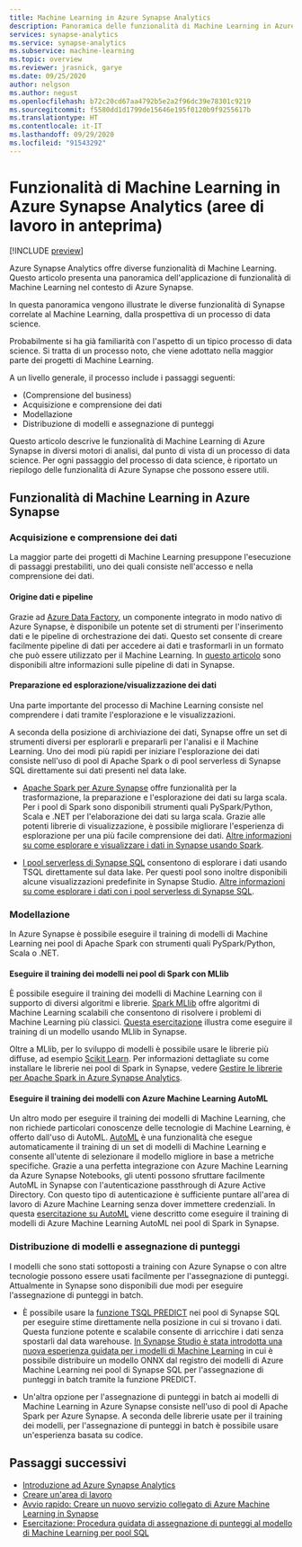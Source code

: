 ```yaml
---
title: Machine Learning in Azure Synapse Analytics
description: Panoramica delle funzionalità di Machine Learning in Azure Synapse Analytics.
services: synapse-analytics
ms.service: synapse-analytics
ms.subservice: machine-learning
ms.topic: overview
ms.reviewer: jrasnick, garye
ms.date: 09/25/2020
author: nelgson
ms.author: negust
ms.openlocfilehash: b72c20cd67aa4792b5e2a2f96dc39e78301c9219
ms.sourcegitcommit: f5580dd1d1799de15646e195f0120b9f9255617b
ms.translationtype: HT
ms.contentlocale: it-IT
ms.lasthandoff: 09/29/2020
ms.locfileid: "91543292"
---
```

# <a name="machine-learning-capabilities-in-azure-synapse-analytics-workspaces-preview"></a>Funzionalità di Machine Learning in Azure Synapse Analytics (aree di lavoro in anteprima)

[!INCLUDE [preview](../includes/note-preview.md)]

Azure Synapse Analytics offre diverse funzionalità di Machine Learning. Questo articolo presenta una panoramica dell'applicazione di funzionalità di Machine Learning nel contesto di Azure Synapse.

In questa panoramica vengono illustrate le diverse funzionalità di Synapse correlate al Machine Learning, dalla prospettiva di un processo di data science.

Probabilmente si ha già familiarità con l'aspetto di un tipico processo di data science. Si tratta di un processo noto, che viene adottato nella maggior parte dei progetti di Machine Learning.

A un livello generale, il processo include i passaggi seguenti:
* (Comprensione del business)
* Acquisizione e comprensione dei dati
* Modellazione
* Distribuzione di modelli e assegnazione di punteggi

Questo articolo descrive le funzionalità di Machine Learning di Azure Synapse in diversi motori di analisi, dal punto di vista di un processo di data science. Per ogni passaggio del processo di data science, è riportato un riepilogo delle funzionalità di Azure Synapse che possono essere utili.

## <a name="azure-synapse-machine-learning-capabilities"></a>Funzionalità di Machine Learning in Azure Synapse

### <a name="data-acquisition-and-understanding"></a>Acquisizione e comprensione dei dati

La maggior parte dei progetti di Machine Learning presuppone l'esecuzione di passaggi prestabiliti, uno dei quali consiste nell'accesso e nella comprensione dei dati.

#### <a name="data-source-and-pipelines"></a>Origine dati e pipeline

Grazie ad [Azure Data Factory](/azure/data-factory/introduction), un componente integrato in modo nativo di Azure Synapse, è disponibile un potente set di strumenti per l'inserimento dati e le pipeline di orchestrazione dei dati. Questo set consente di creare facilmente pipeline di dati per accedere ai dati e trasformarli in un formato che può essere utilizzato per il Machine Learning. In [questo articolo](/azure/data-factory/concepts-pipelines-activities?toc=/azure/synapse-analytics/toc.json&bc=/azure/synapse-analytics/breadcrumb/toc.json) sono disponibili altre informazioni sulle pipeline di dati in Synapse. 

#### <a name="data-preparation-and-explorationvisualization"></a>Preparazione ed esplorazione/visualizzazione dei dati

Una parte importante del processo di Machine Learning consiste nel comprendere i dati tramite l'esplorazione e le visualizzazioni.

A seconda della posizione di archiviazione dei dati, Synapse offre un set di strumenti diversi per esplorarli e prepararli per l'analisi e il Machine Learning. Uno dei modi più rapidi per iniziare l'esplorazione dei dati consiste nell'uso di pool di Apache Spark o di pool serverless di Synapse SQL direttamente sui dati presenti nel data lake.

* [Apache Spark per Azure Synapse](../spark/apache-spark-overview.md) offre funzionalità per la trasformazione, la preparazione e l'esplorazione dei dati su larga scala. Per i pool di Spark sono disponibili strumenti quali PySpark/Python, Scala e .NET per l'elaborazione dei dati su larga scala. Grazie alle potenti librerie di visualizzazione, è possibile migliorare l'esperienza di esplorazione per una più facile comprensione dei dati. [Altre informazioni su come esplorare e visualizzare i dati in Synapse usando Spark](../get-started-analyze-spark.md).

* [I pool serverless di Synapse SQL](../sql/on-demand-workspace-overview.md) consentono di esplorare i dati usando TSQL direttamente sul data lake. Per questi pool sono inoltre disponibili alcune visualizzazioni predefinite in Synapse Studio. [Altre informazioni su come esplorare i dati con i pool serverless di Synapse SQL](../get-started-analyze-sql-on-demand.md).

### <a name="modeling"></a>Modellazione

In Azure Synapse è possibile eseguire il training di modelli di Machine Learning nei pool di Apache Spark con strumenti quali PySpark/Python, Scala o .NET.

#### <a name="train-models-on-spark-pools-with-mllib"></a>Eseguire il training dei modelli nei pool di Spark con MLlib

È possibile eseguire il training dei modelli di Machine Learning con il supporto di diversi algoritmi e librerie. [Spark MLlib](http://spark.apache.org/docs/latest/ml-guide.html) offre algoritmi di Machine Learning scalabili che consentono di risolvere i problemi di Machine Learning più classici. [Questa esercitazione](../spark/apache-spark-machine-learning-mllib-notebook.md) illustra come eseguire il training di un modello usando MLlib in Synapse.

Oltre a MLlib, per lo sviluppo di modelli è possibile usare le librerie più diffuse, ad esempio [Scikit Learn](https://scikit-learn.org/stable/). Per informazioni dettagliate su come installare le librerie nei pool di Spark in Synapse, vedere [Gestire le librerie per Apache Spark in Azure Synapse Analytics](../spark/apache-spark-azure-portal-add-libraries.md).

#### <a name="train-models-with-azure-machine-learning-automl"></a>Eseguire il training dei modelli con Azure Machine Learning AutoML

Un altro modo per eseguire il training dei modelli di Machine Learning, che non richiede particolari conoscenze delle tecnologie di Machine Learning, è offerto dall'uso di AutoML. [AutoML](/azure/machine-learning/concept-automated-mls) è una funzionalità che esegue automaticamente il training di un set di modelli di Machine Learning e consente all'utente di selezionare il modello migliore in base a metriche specifiche. Grazie a una perfetta integrazione con Azure Machine Learning da Azure Synapse Notebooks, gli utenti possono sfruttare facilmente AutoML in Synapse con l'autenticazione passthrough di Azure Active Directory.  Con questo tipo di autenticazione è sufficiente puntare all'area di lavoro di Azure Machine Learning senza dover immettere credenziali. In questa [esercitazione su AutoML](../spark/apache-spark-azure-machine-learning-tutorial.md) viene descritto come eseguire il training di modelli di Azure Machine Learning AutoML nei pool di Spark in Synapse.

### <a name="model-deployment-and-scoring"></a>Distribuzione di modelli e assegnazione di punteggi

I modelli che sono stati sottoposti a training con Azure Synapse o con altre tecnologie possono essere usati facilmente per l'assegnazione di punteggi. Attualmente in Synapse sono disponibili due modi per eseguire l'assegnazione di punteggi in batch.

* È possibile usare la [funzione TSQL PREDICT](../sql-data-warehouse/sql-data-warehouse-predict.md) nei pool di Synapse SQL per eseguire stime direttamente nella posizione in cui si trovano i dati. Questa funzione potente e scalabile consente di arricchire i dati senza spostarli dal data warehouse. [In Synapse Studio è stata introdotta una nuova esperienza guidata per i modelli di Machine Learning](https://aka.ms/synapse-ml-ui) in cui è possibile distribuire un modello ONNX dal registro dei modelli di Azure Machine Learning nei pool di Synapse SQL per l'assegnazione di punteggi in batch tramite la funzione PREDICT.

* Un'altra opzione per l'assegnazione di punteggi in batch ai modelli di Machine Learning in Azure Synapse consiste nell'uso di pool di Apache Spark per Azure Synapse. A seconda delle librerie usate per il training dei modelli, per l'assegnazione di punteggi in batch è possibile usare un'esperienza basata su codice.

## <a name="next-steps"></a>Passaggi successivi

* [Introduzione ad Azure Synapse Analytics](../get-started.md)
* [Creare un'area di lavoro](../get-started-create-workspace.md)
* [Avvio rapido: Creare un nuovo servizio collegato di Azure Machine Learning in Synapse](quickstart-integrate-azure-machine-learning.md)
* [Esercitazione: Procedura guidata di assegnazione di punteggi al modello di Machine Learning per pool SQL](tutorial-sql-pool-model-scoring-wizard.md)
